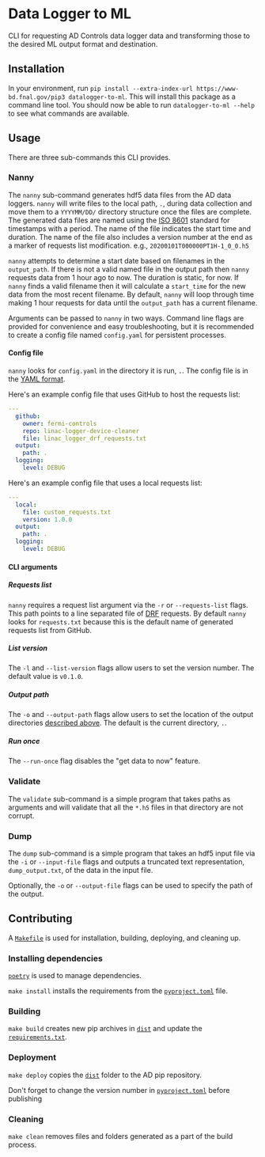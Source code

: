 # Data Logger to ML

CLI for requesting AD Controls data logger data and transforming those to the desired ML output format and destination.

## Installation

In your environment, run `pip install --extra-index-url https://www-bd.fnal.gov/pip3 datalogger-to-ml`. This will install this package as a command line tool. You should now be able to run `datalogger-to-ml --help` to see what commands are available.

## Usage

There are three sub-commands this CLI provides.

### Nanny

The `nanny` sub-command generates hdf5 data files from the AD data loggers. `nanny` will write files to the local path, `.`, during data collection and move them to a `YYYYMM/DD/` directory structure once the files are complete. The generated data files are named using the [ISO 8601](https://en.wikipedia.org/wiki/ISO_8601) standard for timestamps with a period. The name of the file indicates the start time and duration. The name of the file also includes a version number at the end as a marker of requests list modification. e.g., `20200101T000000PT1H-1_0_0.h5`

`nanny` attempts to determine a start date based on filenames in the `output_path`. If there is not a valid named file in the output path then `nanny` requests data from 1 hour ago to now. The duration is static, for now. If `nanny` finds a valid filename then it will calculate a `start_time` for the new data from the most recent filename. By default, `nanny` will loop through time making 1 hour requests for data until the `output_path` has a current filename.

Arguments can be passed to `nanny` in two ways. Command line flags are provided for convenience and easy troubleshooting, but it is recommended to create a config file named `config.yaml` for persistent processes.

#### Config file

`nanny` looks for `config.yaml` in the directory it is run, `.`. The config file is in the [YAML format](https://en.wikipedia.org/wiki/YAML).

Here's an example config file that uses GitHub to host the requests list:

```yaml
---
  github:
    owner: fermi-controls
    repo: linac-logger-device-cleaner
    file: linac_logger_drf_requests.txt
  output:
    path: .
  logging:
    level: DEBUG

```

Here's an example config file that uses a local requests list:

```yaml
---
  local:
    file: custom_requests.txt
    version: 1.0.0
  output:
    path: .
  logging:
    level: DEBUG

```

#### CLI arguments

##### Requests list

`nanny` requires a request list argument via the `-r` or `--requests-list` flags. This path points to a line separated file of [DRF](https://www-bd.fnal.gov/controls/public/drf2/) requests. By default `nanny` looks for `requests.txt` because this is the default name of generated requests list from GitHub.

##### List version

The `-l` and `--list-version` flags allow users to set the version number. The default value is `v0.1.0`.

##### Output path

The `-o` and `--output-path` flags allow users to set the location of the output directories [described above](#nanny). The default is the current directory, `.`.

##### Run once

The `--run-once` flag disables the "get data to now" feature.

### Validate

The `validate` sub-command is a simple program that takes paths as arguments and will validate that all the `*.h5` files in that directory are not corrupt.

### Dump

The `dump` sub-command is a simple program that takes an hdf5 input file via the `-i` or `--input-file` flags and outputs a truncated text representation, `dump_output.txt`, of the data in the input file.

Optionally, the `-o` or `--output-file` flags can be used to specify the path of the output.

## Contributing

A [`Makefile`](./Makefile) is used for installation, building, deploying, and cleaning up.

### Installing dependencies

[`poetry`](https://python-poetry.org/) is used to manage dependencies.

`make install` installs the requirements from the [`pyproject.toml`](./pyproject.toml) file.

### Building

`make build` creates new pip archives in [`dist`](./dist) and update the [`requirements.txt`](./requirements.txt).

### Deployment

`make deploy` copies the [`dist`](./dist) folder to the AD pip repository.

Don't forget to change the version number in [`pyproject.toml`](./pyproject.toml) before publishing

### Cleaning

`make clean` removes files and folders generated as a part of the build process.
